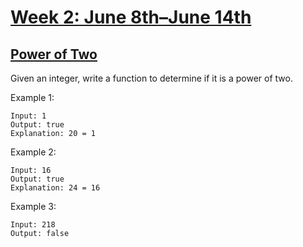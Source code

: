 # [Week 2: June 8th–June 14th](https://leetcode.com/explore/featured/card/june-leetcoding-challenge/540/week-2-june-8th-june-14th/)

## [Power of Two](https://leetcode.com/problems/power-of-two/)

Given an integer, write a function to determine if it is a power of two.

Example 1:
```
Input: 1
Output: true 
Explanation: 20 = 1
```
Example 2:
```
Input: 16
Output: true
Explanation: 24 = 16
```
Example 3:
```
Input: 218
Output: false
```




